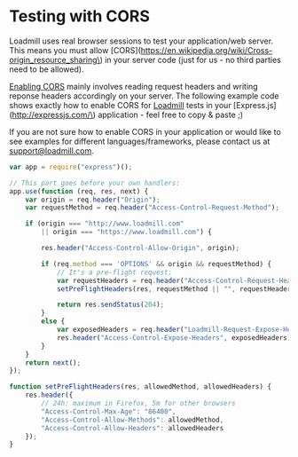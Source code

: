 # Testing with CORS

Loadmill uses real browser sessions to test your application/web server. This means you must allow [CORS](https://en.wikipedia.org/wiki/Cross-origin_resource_sharing\) in your server code \(just for us - no third parties need to be allowed\).

[Enabling CORS](https://enable-cors.org/server.html) mainly involves reading request headers and writing reponse headers accordingly on your server. The following example code shows exactly how to enable CORS for [Loadmill](https://www.loadmill.com) tests in your [Express.js](http://expressjs.com/\) application - feel free to copy & paste ;\)

If you are not sure how to enable CORS in your application or would like to see examples for different languages/frameworks, please contact us at [support@loadmill.com](mailto:support@loadmill.com).

```js
var app = require("express")();

// This part goes before your own handlers:
app.use(function (req, res, next) {
    var origin = req.header("Origin");
    var requestMethod = req.header("Access-Control-Request-Method");

    if (origin === "http://www.loadmill.com"
        || origin === "https://www.loadmill.com") {

        res.header("Access-Control-Allow-Origin", origin);

        if (req.method === 'OPTIONS' && origin && requestMethod) {
            // It's a pre-flight request:
            var requestHeaders = req.header("Access-Control-Request-Headers");
            setPreFlightHeaders(res, requestMethod || "", requestHeaders || "");

            return res.sendStatus(204);
        }
        else {
            var exposedHeaders = req.header("Loadmill-Request-Expose-Headers") || "";
            res.header("Access-Control-Expose-Headers", exposedHeaders);
        }
    }
    return next();
});

function setPreFlightHeaders(res, allowedMethod, allowedHeaders) {
    res.header({
        // 24h: maximum in Firefox, 5m for other browsers
        "Access-Control-Max-Age": "86400",
        "Access-Control-Allow-Methods": allowedMethod,
        "Access-Control-Allow-Headers": allowedHeaders
    });
}
```



